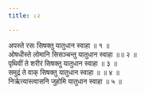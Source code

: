 ```yaml
---
title: ८२

---
```

अपस्ते रसः सिषक्तु यातुधान स्वाहा ॥ १ ॥  
ओषधीस्ते लोमानि सिसञ्चन्तु यातुधान स्वाहा ॥॥ २ ॥  
पृथिवीं ते शरीरं सिषक्तु यातुधान स्वाहा ॥ ३ ॥  
समुद्रं ते वाक् सिषक्तु यातुधान स्वाहा ॥ ॥ ४ ॥  
निर्ऋत्यास्त्वासनि जुहोमि यातुधान स्वाहा ॥ ५ ॥  